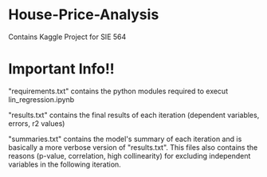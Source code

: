 # House-Price-Analysis

Contains Kaggle Project for SIE 564

# Important Info!!

"requirements.txt" contains the python modules required to execut lin_regression.ipynb

"results.txt" contains the final results of each iteration (dependent variables, errors, r2 values)

"summaries.txt" contains the model's summary of each iteration and is basically a more verbose version of "results.txt". This files also contains the reasons (p-value, correlation, high collinearity) for excluding independent variables in the following iteration.
